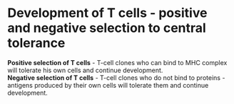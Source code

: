 # Development of T cells - positive and negative selection to central tolerance

<bdl-animate-adobe src="Imuno1.js" width="800" height="600" name="Animace_HTML5Canvas_v260422" responsive="true" fromid="id1" playafterstart="true"></bdl-animate-adobe><bdl-animate-adobe-control id="id1"></bdl-animate-adobe-control>


**Positive selection of T cells** - T-cell clones who can bind to MHC complex will tolerate his own cells and continue development. <br/>
**Negative selection of T cells** - T-cell clones who do not bind to proteins - antigens produced by their own cells will tolerate them and continue development.
